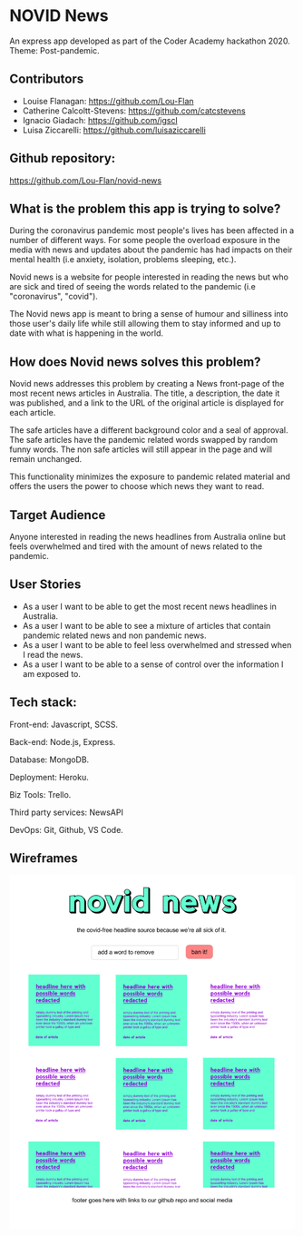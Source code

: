 # NOVID News

An express app developed as part of the Coder Academy hackathon 2020. Theme: Post-pandemic.

## Contributors

- Louise Flanagan: https://github.com/Lou-Flan
- Catherine Calcoltt-Stevens: https://github.com/catcstevens 
- Ignacio Giadach: https://github.com/igscl
- Luisa Ziccarelli: https://github.com/luisaziccarelli 

## Github repository: 

https://github.com/Lou-Flan/novid-news 

## What is the problem this app is trying to solve?

During the coronavirus pandemic most people's lives has been affected in a number of different ways. For some people the overload exposure in the media with news and updates about the pandemic has had impacts on their mental health (i.e anxiety, isolation, problems sleeping, etc.). 

Novid news is a website for people interested in reading the news but who are sick and tired of seeing the words related to the pandemic (i.e "coronavirus", "covid"). 

The Novid news app is meant to bring a sense of humour and silliness into those user's daily life while still allowing them to stay informed and up to date with what is happening in the world.

## How does Novid news solves this problem? 

Novid news addresses this problem by creating a News front-page of the most recent news articles in Australia. The title, a description, the date it was published, and a link to the URL of the original article is displayed for each article. 

The safe articles have a different background color and a seal of approval. The safe articles have the pandemic related words swapped by random funny words. The non safe articles will still appear in the page and will remain unchanged. 

This functionality minimizes the exposure to pandemic related material and offers the users the power to choose which news they want to read. 

## Target Audience

Anyone interested in reading the news headlines from Australia online but feels overwhelmed and tired with the amount of news related to the pandemic. 

## User Stories 

 - As  a user I want to be able to get the most recent news headlines in Australia.
 - As a user I want to be able to see a mixture of articles that contain pandemic related news and non pandemic news.
 - As a user I want to be able to feel less overwhelmed and stressed when I read the news.
 - As a user I want to be able to a sense of control over the information I am exposed to.


## Tech stack:
Front-end: Javascript, SCSS.

Back-end: Node.js, Express.

Database: MongoDB.

Deployment: Heroku.

Biz Tools: Trello.

Third party services: NewsAPI

DevOps: Git, Github, VS Code.

## Wireframes

![](novid.jpg)


